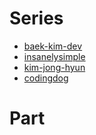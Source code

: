 # Series
- [baek-kim-dev](https://baek-kim-dev.site/category/%EA%B0%9C%EB%B0%9C/Spring)
- [insanelysimple](https://insanelysimple.tistory.com/category/Spring)
- [kim-jong-hyun](https://kim-jong-hyun.tistory.com/category/Spring?page=2)
- [codingdog](https://codingdog.tistory.com/category/spring)

# Part
